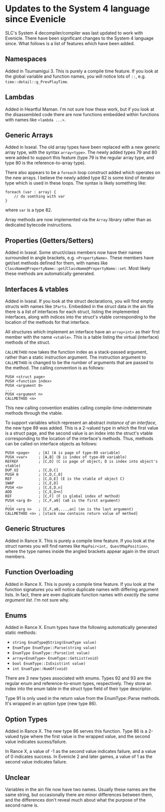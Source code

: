Updates to the System 4 language since Evenicle
===============================================

SLC's System 4 decompiler/compiler was last updated to work with Evenicle. There have been
significant changes to the System 4 language since. What follows is a list of features which
have been added.

Namespaces
----------

Added in Tsumamigui 3. This is purely a compile time feature. If you look at the global
variable and function names, you will notice lots of `::`, e.g. `time::detail::g_PrevPlayTime`.

Lambdas
-------

Added in Heartful Maman. I'm not sure how these work, but if you look at the disassembled
code there are now functions embedded within functions with names like `<lambda ...>`.

Generic Arrays
--------------

Added in Ixseal. The old array types have been replaced with a new generic array type, with
the syntax `array<type>`. The newly added types 79 and 80 were added to support this feature
(type 79 is the regular array type, and type 80 is the reference-to-array type).

There also appears to be a `foreach` loop construct added which operates on the new arrays.
I believe the newly added type 82 is some kind of iterator type which is used in these loops.
The syntax is likely something like:

    foreach (var : array) {
        // do somthing with var
    }

where `var` is a type 82.

Array methods are now implemented via the `Array` library rather than as dedicated bytecode
instructions.

Properties (Getters/Setters)
----------------------------

Added in Ixseal. Some struct/class members now have their names surrounded in angle brackets,
e.g. `<PropertyName>`. These members have get/set methods defined for them, with names like
`ClassName@PropertyName::get`/`ClassName@PropertyName::set`. Most likely these methods are
automatically generated.

Interfaces & vtables
--------------------

Added in Ixseal. If you look at the struct declarations, you will find empty structs with
names like `IParts`. Embedded in the struct data in the ain file there is a list of interfaces
for each struct, listing the implemented interfaces, along with indices into the struct's
vtable corresponding to the location of the methods for that interface.

All structures which implement an interface have an `array<int>` as their first member with
the name `<vtable>`. This is a table listing the virtual (interface) methods of the struct.

`CALLMETHOD` now takes the function index as a stack-passed argument, rather than a static
instruction argument. The instruction argument to `CALLMETHOD` is changed to be the number of
arguments that are passed to the method. The calling convention is as follows:

    PUSH <struct page>
    PUSH <function index>
    PUSH <argument 0>
    ...
    PUSH <argument n>
    CALLMETHOD <n>

This new calling convention enables calling compile-time-indeterminate methods through the
vtable.

To support variables which represent an abstract *instance of an interface*, the new type 89
was added. This is a 2-valued type in which the first value is a struct page, and the second
value is an index into the struct's vtable corresponding to the location of the interface's
methods. Thus, methods can be called on interface objects as follows:

    PUSH <page>    ; [A] (A is page of type-89 variable)
    PUSH <var>     ; [A,B] (B is index of type-89 variable)
    REFREF         ; [C,D] (C is page of object; D is index into object's vtable)
    DUP_U2         ; [C,D,C]
    PUSH 0         ; [C,D,C,0]
    REF            ; [C,D,E] (E is the vtable of object C)
    SWAP           ; [C,E,D]
    PUSH <n>       ; [C,E,D,n]
    ADD            ; [C,E,D+n]
    REF            ; [C,F] (F is global index of method)
    PUSH <arg 0>   ; [C,F,a0] (a0 is the first argument)
    ...
    PUSH <arg n>   ; [C,F,a0,...,an] (an is the last argument)
    CALLMETHOD <n> ; [stack now contains return value of method]

Generic Structures
------------------

Added in Rance X. This is purely a compile time feature. If you look at the struct names you
will find names like `MapPair<int, QuestMapPosition>`, where the type names inside the angled
brackets appear again in the struct members.

Function Overloading
--------------------

Added in Rance X. This is purely a compile time feature. If you look at the function
signatures you will notice duplicate names with differing argument lists. In fact, there are
even duplicate function names with *exactly the same argument list*. I'm not sure why.

Enums
-----

Added in Rance X. Enum types have the following automatically generated static methods:

* `string EnumType@String(EnumType value)`
* `EnumType EnumType::Parse(string value)`
* `EnumType EnumType::Parse(int value)`
* `array<EnumType> EnumType::GetList(void)`
* `bool EnumType::IsExist(int value)`
* `int EnumType::NumOf(void)`

There are 3 new types associated with enums. Types 92 and 93 are the regular enum and
reference-to-enum types, respectively. They store an index into the enum table in the struct
type field of their type descriptor.

Type 91 is only used in the return value from the EnumType::Parse methods. It's wrapped in an option
type (new type 86).

Option Types
------------

Added in Rance X. The new type 86 serves this function. Type 86 is a 2-valued type where the first
value is the wrapped value, and the second value indicates sucess/failure.

In Rance X, a value of -1 as the second value indicates failure, and a value of 0 indicates success.
In Evenicle 2 and later games, a value of 1 as the second value indicates failure.

Unclear
-------

Variables in the ain file now have two names. Usually these names are the same string, but
occasionally there are minor differences between them, and the differences don't reveal much
about what the purpose of the second name is.
